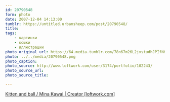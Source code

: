 ```yaml
---
id: 20790548
form: photo
date: 2007-12-04 14:13:00
tumblr: https://untitled.urbansheep.com/post/20790548/
title:
tags:
    - картинки
    - кошки
    - иллюстрации
photo_original_url: https://64.media.tumblr.com/78n67m26L2jxstudhJPIfNKZ_500.png
photo: ../../media/20790548.png
photo_caption:
photo_source: http://www.loftwork.com/user/3174/portfolio/102243/
photo_source_url:
photo_source_title:

---
```


<p><a href="http://www.loftwork.com/user/3174/portfolio/102243/">Kitten and ball / Mina Kawai | Creator [loftwork.com]</a></p>
